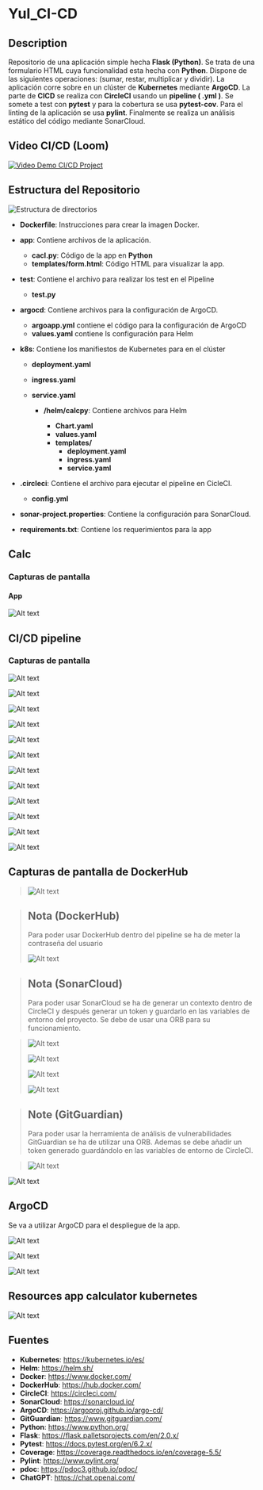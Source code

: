 # Yul_CI-CD


## Description

Repositorio de una aplicación simple hecha **Flask (Python)**. Se trata de una formulario HTML cuya funcionalidad esta hecha con **Python**. Dispone de las siguientes operaciones: (sumar, restar, multiplicar y dividir). La aplicación corre sobre en un clúster de **Kubernetes** mediante **ArgoCD**.
La parte de **CICD** se realiza con **CircleCI** usando un **pipeline ( .yml )**.
Se somete a test con **pytest** y para la cobertura se usa **pytest-cov**. Para el linting de la aplicación se usa **pylint**.
Finalmente se realiza un análisis estático del código mediante SonarCloud.

## Video CI/CD (Loom)

[![Video Demo CI/CD Project](./pics/video.png)](https://www.loom.com/share/995a657881424b2a9f7e53ce24c39c5b)

## Estructura del Repositorio

![Estructura de directorios](./pics/tree_Project.png)

- **Dockerfile**: Instrucciones para crear la imagen Docker.

- **app**: Contiene archivos de la aplicación.

  - **cacl.py**: Código de la app en **Python**
  - **templates/form.html**: Código HTML para visualizar la app.

- **test**: Contiene el archivo para realizar los test en el Pipeline

  - **test.py**

- **argocd**: Contiene archivos para la configuración de ArgoCD.

  - **argoapp.yml** contiene el código para la configuración de ArgoCD
  - **values.yaml** contiene ls configuración para Helm

- **k8s**: Contiene los manifiestos de Kubernetes para en el clúster

  - **deployment.yaml**
  - **ingress.yaml**
  - **service.yaml**

    - **/helm/calcpy**: Contiene archivos para Helm

      - **Chart.yaml**
      - **values.yaml**
      - **templates/**
        - **deployment.yaml**
        - **ingress.yaml**
        - **service.yaml**

- **.circleci**: Contiene el archivo para ejecutar el pipeline en CicleCI.

  - **config.yml**

- **sonar-project.properties**: Contiene la configuración para SonarCloud.

- **requirements.txt**: Contiene los requerimientos para la app

## Calc

### Capturas de pantalla

#### App

![Alt text](./pics/argoCD_calcpy.png)

## CI/CD pipeline

### Capturas de pantalla

![Alt text](./pics/circleCI.png)

![Alt text](./pics/cicleCI_ggShield.png)

![Alt text](./pics/cicleCI_Build.png)

![Alt text](./pics/circleCI_Deploy.png)

![Alt text](./pics/cicleCI_Docs.png)

![Alt text](./pics/cicleCI_Docs_Artifacts.png)

![Alt text](./pics/cicleCI_Docs_1.png)

![Alt text](./pics/cicleCI_Test.png)

![Alt text](./pics/circleCI_Test_Artefacts.png)

![Alt text](./pics/circleCI_Test_Coverage_Report_XML.png)

![Alt text](./pics/circleCI_Test_Coverage_Report.png)

![Alt text](./pics/circleCI_Test_Coverage_Report_HTML.png)

## Capturas de pantalla de DockerHub

> ![Alt text](./pics/dockerHub_image.png)

> ## Nota (DockerHub)
>
> Para poder usar DockerHub dentro del pipeline se ha de meter la contraseña del usuario
>
> ![Alt text](./pics/cicleCI_ENV.png)

> ## Nota (SonarCloud)
>
> Para poder usar SonarCloud se ha de generar un contexto dentro de CircleCI y después generar un token y guardarlo en las variables de entorno del proyecto.
> Se debe de usar una ORB para su funcionamiento. 

> ![Alt text](./pics/cicleCI_Contextspng.png)
> 
> ![Alt text](./pics/cicleCI_ENV.png)
>
> ![Alt text](./pics/sonarCloud.png)
>
> ![Alt text](./pics/sonarCloud_1.png)

> ## Note (GitGuardian)
>
> Para poder usar la herramienta de análisis de vulnerabilidades GitGuardian se ha de utilizar una ORB. 
> Ademas se debe añadir un token generado guardándolo en las variables de entorno de CircleCI.

> ![Alt text](./pics/cicleCI_ENV.png)

![Alt text](images/../pics/ggShield.png)

## ArgoCD

Se va a utilizar ArgoCD para el despliegue de la app.

![Alt text](./pics/argoCD.png)

![Alt text](./pics/argoCD_Resources.png)

![Alt text](./pics/argoCD_calcpy.png)

## Resources app calculator kubernetes

![Alt text](./pics/calc_Resources.png)

## Fuentes

- **Kubernetes**: https://kubernetes.io/es/
- **Helm**: https://helm.sh/
- **Docker**: https://www.docker.com/
- **DockerHub**: https://hub.docker.com/
- **CircleCI**: https://circleci.com/
- **SonarCloud**: https://sonarcloud.io/
- **ArgoCD**: https://argoproj.github.io/argo-cd/
- **GitGuardian**: https://www.gitguardian.com/
- **Python**: https://www.python.org/
- **Flask**: https://flask.palletsprojects.com/en/2.0.x/
- **Pytest**: https://docs.pytest.org/en/6.2.x/
- **Coverage**: https://coverage.readthedocs.io/en/coverage-5.5/
- **Pylint**: https://www.pylint.org/
- **pdoc**: https://pdoc3.github.io/pdoc/
- **ChatGPT**: https://chat.openai.com/